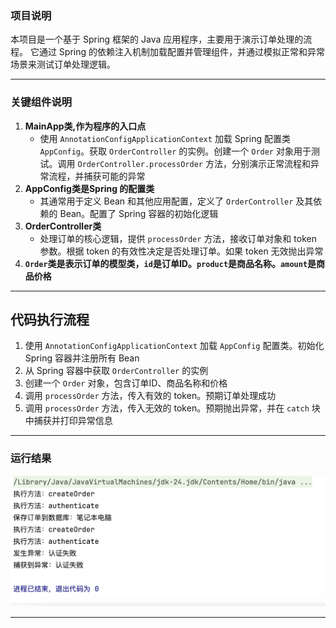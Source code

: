 ### **项目说明**
本项目是一个基于 Spring 框架的 Java 应用程序，主要用于演示订单处理的流程。
它通过 Spring 的依赖注入机制加载配置并管理组件，并通过模拟正常和异常场景来测试订单处理逻辑。

---

### **关键组件说明**

1.  **MainApp类,作为程序的入口点**  
    - 使用 `AnnotationConfigApplicationContext` 加载 Spring 配置类 `AppConfig`。获取 `OrderController` 的实例。创建一个 `Order` 对象用于测试。调用 `OrderController.processOrder` 方法，分别演示正常流程和异常流程，并捕获可能的异常
2. **AppConfig类是Spring 的配置类**
    - 其通常用于定义 Bean 和其他应用配置，定义了 `OrderController` 及其依赖的 Bean。配置了 Spring 容器的初始化逻辑
3. **OrderController类**
    - 处理订单的核心逻辑，提供 `processOrder` 方法，接收订单对象和 token 参数。根据 token 的有效性决定是否处理订单。如果 token 无效抛出异常
4. **`Order`类是表示订单的模型类，`id`是订单ID。`product`是商品名称。`amount`是商品价格**
    
---

## **代码执行流程**
1. 使用 `AnnotationConfigApplicationContext` 加载 `AppConfig` 配置类。初始化 Spring 容器并注册所有 Bean
2. 从 Spring 容器中获取 `OrderController` 的实例
3. 创建一个 `Order` 对象，包含订单ID、商品名称和价格
4. 调用 `processOrder` 方法，传入有效的 token。预期订单处理成功
5. 调用 `processOrder` 方法，传入无效的 token。预期抛出异常，并在 `catch` 块中捕获并打印异常信息
---

### **运行结果**
![本地图片](./documents/运行成功.png)

---

